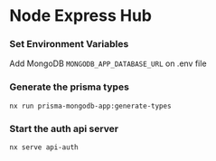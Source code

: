 # Node Express Hub

### Set Environment Variables
Add MongoDB `MONGODB_APP_DATABASE_URL` on .env file

### Generate the prisma types
```
nx run prisma-mongodb-app:generate-types
```

### Start the auth api server
```
nx serve api-auth
```
